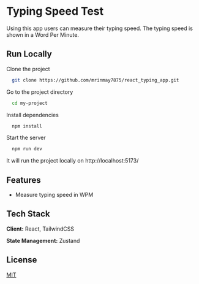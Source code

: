 
# Typing Speed Test 

Using this app users can measure their typing speed. The typing speed is shown in a Word Per Minute.


## Run Locally

Clone the project

```bash
  git clone https://github.com/mrinmay7875/react_typing_app.git
```

Go to the project directory

```bash
  cd my-project
```

Install dependencies

```bash
  npm install
```

Start the server

```bash
  npm run dev
```

It will run the project locally on http://localhost:5173/


## Features

- Measure typing speed in WPM



## Tech Stack

**Client:** React, TailwindCSS

**State Management:** Zustand

## License

[MIT](https://choosealicense.com/licenses/mit/)

